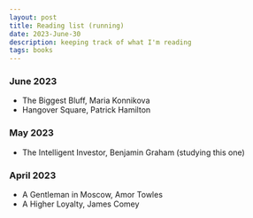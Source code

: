 ```yaml
---
layout: post
title: Reading list (running)
date: 2023-June-30
description: keeping track of what I'm reading
tags: books
---
```


### June 2023

- The Biggest Bluff, Maria Konnikova
- Hangover Square, Patrick Hamilton

### May 2023

- The Intelligent Investor, Benjamin Graham (studying this one)

### April 2023

- A Gentleman in Moscow, Amor Towles
- A Higher Loyalty, James Comey